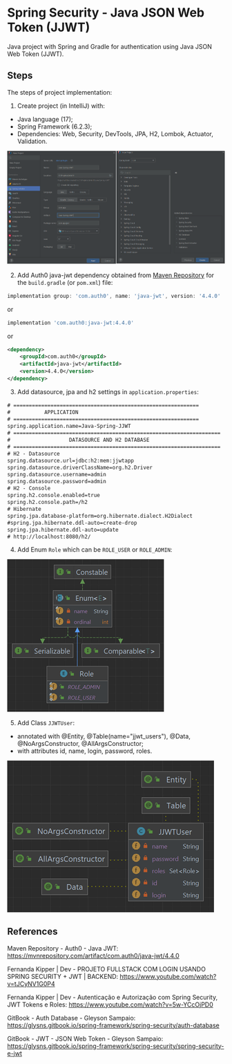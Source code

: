 # Spring Security - Java JSON Web Token (JJWT)
Java project with Spring and Gradle for authentication using Java JSON Web Token (JJWT).


## Steps
The steps of project implementation:

1. Create project (in IntelliJ) with:
- Java language (17);
- Spring Framework (6.2.3);
- Dependencies: Web, Security, DevTools, JPA, H2, Lombok, Actuator, Validation.

![Image-01-IntelliJ](images/Img-01-IntelliJ.png)

2. Add Auth0 java-jwt dependency obtained from
   [Maven Repository](https://mvnrepository.com/artifact/com.auth0/java-jwt/4.4.0)
   for the `build.gradle` (or `pom.xml`) file:

```groovy
implementation group: 'com.auth0', name: 'java-jwt', version: '4.4.0'
```
or
```groovy
implementation 'com.auth0:java-jwt:4.4.0'
```
or
```xml
<dependency>
    <groupId>com.auth0</groupId>
    <artifactId>java-jwt</artifactId>
    <version>4.4.0</version>
</dependency>
```

3. Add datasource, jpa and h2 settings in `application.properties`:

```properties
# ============================================================
#           APPLICATION
# ============================================================
spring.application.name=Java-Spring-JJWT
# ===================================================================
#                   DATASOURCE AND H2 DATABASE
# ===================================================================
# H2 - Datasource
spring.datasource.url=jdbc:h2:mem:jjwtapp
spring.datasource.driverClassName=org.h2.Driver
spring.datasource.username=admin
spring.datasource.password=admin
# H2 - Console
spring.h2.console.enabled=true
spring.h2.console.path=/h2
# Hibernate
spring.jpa.database-platform=org.hibernate.dialect.H2Dialect
#spring.jpa.hibernate.ddl-auto=create-drop
spring.jpa.hibernate.ddl-auto=update
# http://localhost:8080/h2/
```

4. Add Enum `Role` which can be `ROLE_USER` or `ROLE_ADMIN`:

![Img-02-Role](images/Img-02-Role.png)

5. Add Class `JJWTUser`:
- annotated with @Entity, @Table(name="jjwt_users"), @Data, @NoArgsConstructor, @AllArgsConstructor;
- with attributes id, name, login, password, roles.

![Img-03-JJWTUser](images/Img-03-JJWTUser.png)


## References
Maven Repository - Auth0 - Java JWT:
https://mvnrepository.com/artifact/com.auth0/java-jwt/4.4.0

Fernanda Kipper | Dev - PROJETO FULLSTACK COM LOGIN USANDO SPRING SECURITY + JWT | BACKEND:
https://www.youtube.com/watch?v=tJCyNV1G0P4

Fernanda Kipper | Dev - Autenticação e Autorização com Spring Security, JWT Tokens e Roles:
https://www.youtube.com/watch?v=5w-YCcOjPD0

GitBook - Auth Database - Gleyson Sampaio:
https://glysns.gitbook.io/spring-framework/spring-security/auth-database

GitBook - JWT - JSON Web Token - Gleyson Sampaio:
https://glysns.gitbook.io/spring-framework/spring-security/spring-security-e-jwt